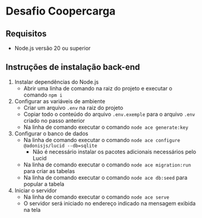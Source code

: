 # Desafio Coopercarga
## Requisitos
  - Node.js versão 20 ou superior
## Instruções de instalação back-end
1. Instalar dependências do Node.js
    - Abrir uma linha de comando na raiz do projeto e executar o comando `npm i`
2. Configurar as variáveis de ambiente
    - Criar um arquivo `.env` na raiz do projeto
    - Copiar todo o conteúdo do arquivo `.env.exemple` para o arquivo `.env` criado no passo anterior
    - Na linha de comando executar o comando `node ace generate:key`
3. Configurar o banco de dados
    - Na linha de comando executar o comando `node ace configure @adonisjs/lucid --db=sqlite`
        - Não é necessário instalar os pacotes adicionais necessários pelo Lucid
    - Na linha de comando executar o comando `node ace migration:run` para criar as tabelas
    - Na linha de comando executar o comando `node ace db:seed` para popular a tabela
4. Iniciar o servidor
    - Na linha de comando executar o comando `node ace serve`
    - O servidor será iniciado no endereço indicado na mensagem exibida na tela